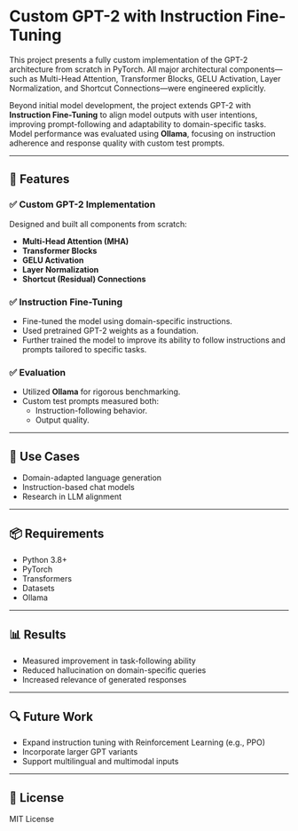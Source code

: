 # Custom GPT-2 with Instruction Fine-Tuning

This project presents a fully custom implementation of the GPT-2 architecture from scratch in PyTorch. All major architectural components—such as Multi-Head Attention, Transformer Blocks, GELU Activation, Layer Normalization, and Shortcut Connections—were engineered explicitly.

Beyond initial model development, the project extends GPT-2 with **Instruction Fine-Tuning** to align model outputs with user intentions, improving prompt-following and adaptability to domain-specific tasks. Model performance was evaluated using **Ollama**, focusing on instruction adherence and response quality with custom test prompts.

---

## 🚀 Features

### ✅ Custom GPT-2 Implementation
Designed and built all components from scratch:
- **Multi-Head Attention (MHA)**
- **Transformer Blocks**
- **GELU Activation**
- **Layer Normalization**
- **Shortcut (Residual) Connections**

### ✅ Instruction Fine-Tuning
- Fine-tuned the model using domain-specific instructions.
- Used pretrained GPT-2 weights as a foundation.
- Further trained the model to improve its ability to follow instructions and prompts tailored to specific tasks.

### ✅ Evaluation
- Utilized **Ollama** for rigorous benchmarking.
- Custom test prompts measured both:
  - Instruction-following behavior.
  - Output quality.

---

## 🧠 Use Cases
- Domain-adapted language generation
- Instruction-based chat models
- Research in LLM alignment

---

## 📦 Requirements
- Python 3.8+
- PyTorch
- Transformers
- Datasets
- Ollama

---

## 📊 Results
- Measured improvement in task-following ability
- Reduced hallucination on domain-specific queries
- Increased relevance of generated responses

---

## 🔍 Future Work
- Expand instruction tuning with Reinforcement Learning (e.g., PPO)
- Incorporate larger GPT variants
- Support multilingual and multimodal inputs

---

## 📜 License
MIT License
